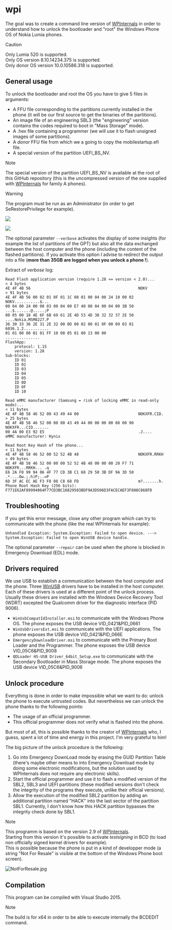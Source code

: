 # wpi

The goal was to create a command line version of [WPInternals](https://github.com/ReneLergner/WPinternals) in order to understand how to unlock the bootloader and "root" the Windows Phone OS of Nokia Lumia phones.  

> [!CAUTION]
> Only Lumia 520 is supported.  
> Only OS version 8.10.14234.375 is supported.  
> Only donor OS version 10.0.10586.318 is supported.  

## General usage

To unlock the bootloader and root the OS you have to give 5 files in arguments:  
- A FFU file corresponding to the partitions currently installed in the phone (it will be our first source to get the binaries of the partitions).
- An image file of an engineering SBL3 (the "engineering" version contains the codes required to boot in "Mass Storage" mode).
- A .hex file containing a programmer (we will use it to flash unsigned images of some partitions).
- A _donor_ FFU file from which we a going to copy the mobilestartup.efi file.
- A special version of the partition UEFI_BS_NV.

> [!NOTE]
> The special version of the partition UEFI_BS_NV is available at the root of this GitHub repository (this is the uncompressed version of the one supplied with [WPInternals](https://github.com/ReneLergner/WPinternals) for family A phones).   

> [!WARNING]
> The program must be run as an Administrator (in order to get SeRestorePrivilege for example).

![](wpi01.png)

![](wpi02.png)

The optional parameter `--verbose` activates the display of some insights (for example the list of partitions of the GPT) but also all the data exchanged between the host computer and the phone (including the content of the flashed partitions). If you activate this option I advise to redirect the output into a file (**more than 35GB are logged when you unlock a phone !**).

Extract of _verbose_ log:
```
Read Flash application version (require 1.28 <= version < 2.0)...
< 4 bytes
4E 4F 4B 56                                               NOKV
> 91 bytes
4E 4F 4B 56 00 02 01 0F 01 1C 08 01 00 04 00 24 10 00 02  NOKV...........$...
00 04 00 24 00 00 03 00 04 00 E7 40 00 04 00 04 00 3B 50  ...$.......@.....;P
00 05 00 18 4E 6F 6B 69 61 2E 4D 53 4D 38 32 32 37 2E 50  ....Nokia.MSM8227.P
36 30 33 36 2E 31 2E 32 00 0D 00 02 00 01 0F 00 09 03 01  6036.1.2...........
01 01 00 00 01 01 FF 10 00 05 01 00 13 00 00              ...............
FlashApp:
	protocol: 1.15
	version: 1.28
Sub-blocks:
	ID 01
	ID 02
	ID 03
	ID 04
	ID 05
	ID 0D
	ID 0F
	ID 10

Read eMMC manufacturer (Samsung = risk of locking eMMC in read-only mode)...
< 11 bytes
4E 4F 4B 58 46 52 00 43 49 44 00                          NOKXFR.CID.
> 25 bytes
4E 4F 4B 58 46 52 00 00 00 43 49 44 00 00 00 00 08 00 90  NOKXFR...CID.......
00 4A 00 E3 92 E5                                         .J....
eMMC manufacturer: Hynix

Read Root Key Hash of the phone...
< 11 bytes
4E 4F 4B 58 46 52 00 52 52 4B 48                          NOKXFR.RRKH
> 49 bytes
4E 4F 4B 58 46 52 00 00 00 52 52 4B 48 00 00 00 20 F7 71  NOKXFR...RRKH... .q
E6 2A F8 99 94 06 4F 77 CD 3B C1 68 29 50 3B DF 9A 3D 50  .*....Ow.;.h)P;..=P
6D 3F AC EC AE F3 F8 08 C8 68 FD                          m?.......h.
Phone Root Hash Key (256 bits): F771E62AF89994064F77CD3BC16829503BDF9A3D506D3FACECAEF3F808C868FD
```

## Troubleshooting

If you get this error message, close any other program which can try to communicate with the phone (like the real WPInternals for example):
```
Unhandled Exception: System.Exception: Failed to open device. ---> System.Exception: Failed to open WinUSB device handle.
```

The optional parameter `--repair` can be used when the phone is blocked in Emergency Download (EDL) mode. 

## Drivers required

We use USB to establish a communication between the host computer and the phone. Three [WinUSB](https://en.wikipedia.org/wiki/WinUSB) drivers have to be installed in the host computer. Each of these drivers is used at a different point of the unlock process. Usually these drivers are installed with the Windows Device Recovery Tool (WDRT) excepted the Qualcomm driver for the diagnostic interface (PID 9006).
- `WinUsbCompatIdInstaller.msi` to communicate with the Windows Phone OS. The phone exposes the USB device VID_0421&PID_0661
- `WinUsbDriversExt.msi` to communicate with the UEFI applications. The phone exposes the USB device VID_0421&PID_066E
- `EmergencyDownloadDriver.msi` to communicate with the Primary Boot Loader and the Programmer. The phone exposes the USB device VID_05C6&PID_9008
- `QDLoader HS-USB Driver_64bit_Setup.exe` to communicate with the Secondary Bootloader in Mass Storage mode. The phone exposes the USB device VID_05C6&PID_9006

## Unlock procedure

Everything is done in order to make impossible what we want to do: unlock the phone to execute untrusted codes.
But nevertheless we can unlock the phone thanks to the following points:

- The usage of an official programmer.
- This official programmer does not verify what is flashed into the phone.

But most of all, this is possible thanks to the creator of [WPInternals](https://github.com/ReneLergner/WPinternals) who, I guess, spent a lot of time and energy in this project. I'm very grateful to him!

The big picture of the unlock procedure is the following:

1. Go into Emergency DownLoad mode by erasing the GUID Partition Table (there's maybe other means to into Emergency Download mode by doing some electronic modifications, but the solution used by WPInternals does not require any electronic skills).
2. Start the official programmer and use it to flash a modified version of the SBL2, SBL3 and UEFI partitions (these modified versions don't check the integrity of the programs they execute, unlike their official versions).
3. Allow the execution of the modified SBL2 partition by adding an additional partition named "HACK" into the last sector of the partition SBL1. Currently, I don't know how this HACK partition bypasses the integrity check done by SBL1.

> [!NOTE]
> This programm is based on the version 2.9 of [WPInternals](https://github.com/ReneLergner/WPinternals).  
> Starting from this version it's possible to activate _testsigning_ in BCD (to load non officially signed kernel drivers for example).  
> This is possible because the phone is put in a kind of developper mode (a string "Not For Resale" is visible at the bottom of the Windows Phone boot screen).

![NotForResale.jpg](NotForResale.jpg)


## Compilation

This program can be compiled with Visual Studio 2015.  

> [!NOTE]
> The build is for x64 in order to be able to execute internally the BCDEDIT command.  


